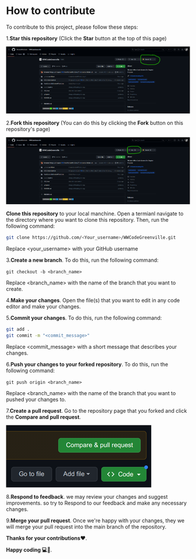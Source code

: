 # How to contribute

To contribute to this project, please follow these steps:

1.**Star  this repository** (Click the **Star** button at the top of this page)

![Point to a star button](/assets/readme/StarRepo.png)

2.**Fork this repository** (You can do this by clicking the **Fork** button on this repository's page)

![Point to a fork button](/assets/readme/forkRepo.png)

**Clone this repository** to your local manchine. Open a termianl navigate to the directory where you want to clone this repository. Then, run the following command:

``` bash
git clone https://github.com/<Your_username>/WWCodeGreenville.git
```

Replace <your_username> with your GitHub username

3.**Create a new branch**. To do this, run the following command:

`git checkout -b <branch_name>`

Replace <branch_name> with the name of the branch that you want to create.

4.**Make your changes**. Open the file(s) that you want to edit in any code editor and make your changes.

5.**Commit your changes**. To do this, run the following command:

``` bash
git add .
git commit -m "<commit_message>"
```

Replace <commit_message> with a short message that describes your changes.

6.**Push your changes to your forked repository**. To do this, run the following command:

`git push origin <branch_name>`

Replace <branch_name> with the name of the branch that you want to pushed your changes to.

7.**Create a pull request**. Go to the repository page that you forked and click the **Compare and pull request**.

![Point to a Pull request button](/assets/readme/compare-and-pull-request.png)

8.**Respond to feedback**. we may review your changes and suggest improvements. so try to Respond to our feedback and make any necessary changes.

9.**Merge your pull request**. Once we're happy with your changes, they we will merge your pull request into the main branch of the repository.

**Thanks for your contributions❤️**.

**Happy coding 💻🥳**.

